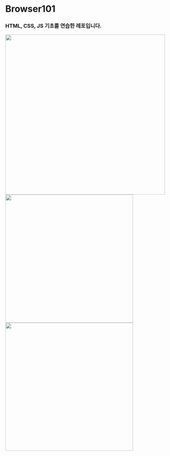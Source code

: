 # Browser101

### HTML, CSS, JS 기초를 연습한 레포입니다.

<img src="https://user-images.githubusercontent.com/78816754/147854335-8f9ba410-7223-4c61-917d-2f67b14b8410.gif" width="500">

<img src="https://user-images.githubusercontent.com/78816754/147854342-19ac1ca7-fdd2-4ace-93be-8f7cae507984.gif" width="400">

<img src="https://user-images.githubusercontent.com/78816754/147854344-12516f8b-b9ce-48ad-94d2-1f258eeab032.gif" width="400">
